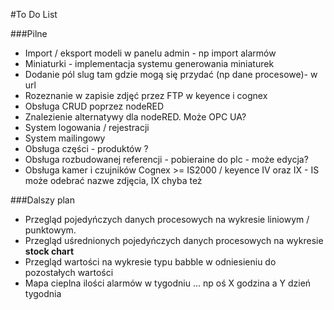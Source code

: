 #To Do List


###Pilne

* Import / eksport modeli w panelu admin - np import alarmów
* Miniaturki - implementacja systemu generowania miniaturek
* Dodanie pól slug tam gdzie mogą się przydać (np dane procesowe)- w url 
* Rozeznanie w zapisie zdjęć przez FTP w keyence i cognex
* Obsługa CRUD poprzez nodeRED
* Znalezienie alternatywy dla nodeRED. Może OPC UA?
* System logowania / rejestracji
* System mailingowy
* Obsługa części - produktów ? 
* Obsługa rozbudowanej referencji  - pobieraine do plc - może edycja?
* Obsługa kamer i czujników Cognex >= IS2000 / keyence IV oraz IX - IS może odebrać nazwe zdjęcia, IX chyba też


###Dalszy plan

* Przegląd pojedyńczych danych procesowych na wykresie liniowym / punktowym.
* Przegląd uśrednionych pojedyńczych danych procesowych na wykresie **stock chart**
* Przegląd wartości na wykresie typu babble w odniesieniu do pozostałych wartości
* Mapa cieplna ilości alarmów w tygodniu ... np oś X godzina a Y dzień tygodnia
